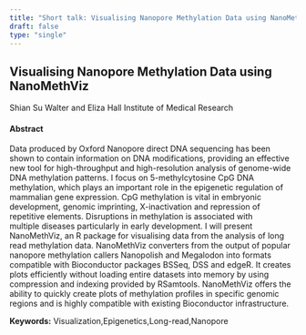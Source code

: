 ```yaml
---
title: "Short talk: Visualising Nanopore Methylation Data using NanoMethViz"
draft: false
type: "single"
---
```


## Visualising Nanopore Methylation Data using NanoMethViz
Shian Su
Walter and Eliza Hall Institute of Medical Research
#### Abstract

Data produced by Oxford Nanopore direct DNA sequencing has been shown to contain information on DNA modifications, providing an effective new tool for high-throughput and high-resolution analysis of genome-wide DNA methylation patterns. I focus on 5-methylcytosine CpG DNA methylation, which plays an important role in the epigenetic regulation of mammalian gene expression. CpG methylation is vital in embryonic development, genomic imprinting, X-inactivation and repression of repetitive elements. Disruptions in methylation is associated with multiple diseases particularly in early development. I will present NanoMethViz, an R package for visualising data from the analysis of long read methylation data. NanoMethViz converters from the output of popular nanopore methylation callers Nanopolish and Megalodon into formats compatible with Bioconductor packages BSSeq, DSS and edgeR. It creates plots efficiently without loading entire datasets into memory by using compression and indexing provided by RSamtools. NanoMethViz offers the ability to quickly create plots of methylation profiles in specific genomic regions and is highly compatible with existing Bioconductor infrastructure.

**Keywords:** Visualization,Epigenetics,Long-read,Nanopore
